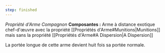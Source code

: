 ```yaml
---
step: finished
---
```

_Propriété d'Arme Compagnon_
__Composantes :__ Arme à distance exotique chef-d'œuvre avec la propriété [[Propriétés d'Arme#Munitions|Munitions]] mais sans la propriété [[Propriétés d'Arme#A Dispersion|A Dispersion]]

La portée longue de cette arme devient huit fois sa portée normale.